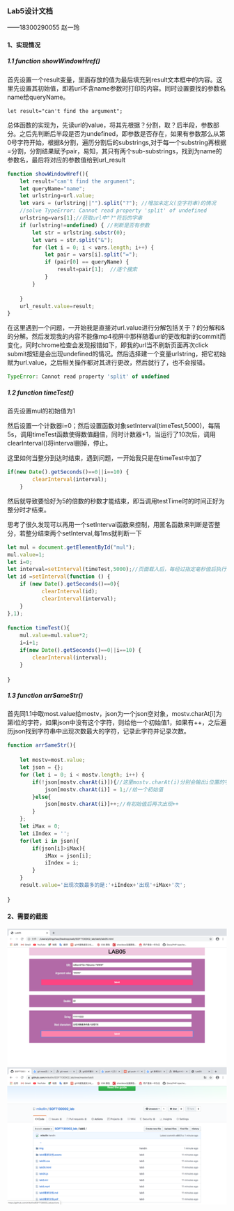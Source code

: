 ### Lab5设计文档

——18300290055 赵一玲

#### 1、实现情况

##### 1.1 function showWindowHref()

首先设置一个result变量，里面存放的值为最后填充到result文本框中的内容。这里先设置其初始值，即若url不含name参数时打印的内容。同时设置要找的参数名name给queryName。

```
let result="can't find the argument";
```

总体函数的实现为，先读url的value，将其先根据？分割，取？后半段，参数部分。之后先判断后半段是否为undefined，即参数是否存在，如果有参数那么从第0号字符开始，根据&分割，遍历分割后的substrings,对于每一个substring再根据=分割，分割结果赋予pair，易知，其只有两个sub-substrings，找到为name的参数名，最后将对应的参数值给到url_result

```javascript
function showWindowHref(){
    let result="can't find the argument";
    let queryName="name";
    let urlstring=url.value;
    let vars = (urlstring||"").split("?"); //增加未定义(空字符串)的情况
    //solve TypeError: Cannot read property 'split' of undefined
    urlstring=vars[1];//获取url中"?"符后的字串
    if (urlstring!=undefined) { //判断是否有参数
        let str = urlstring.substr(0);
        let vars = str.split("&");
        for (let i = 0; i < vars.length; i++) {
            let pair = vars[i].split("=");
            if (pair[0] == queryName) {
                result=pair[1];  //逐个搜索
            }
        }

    }
    url_result.value=result;
}
```

在这里遇到一个问题，一开始我是直接对url.value进行分解包括关于？的分解和&的分解。然后发现我的内容不能像mp4视屏中那样随着url的更改和新的commit而变化，同时chrome检查会发现报错如下，即我的url当不刷新页面再次click submit按钮是会出现undefined的情况。然后选择建一个变量urlstring，把它初始赋为url.value，之后相关操作都对其进行更改，然后就行了，也不会报错。

```javascript
TypeError: Cannot read property 'split' of undefined
```

##### 1.2 function timeTest()

首先设置mul的初始值为1

然后设置一个计数器i=0；然后设置函数对象setInterval(timeTest,5000)，每隔5s，调用timeTest函数使得数值翻倍，同时计数器+1，当运行了10次后，调用clearInterval()将interval删掉，停止。

这里如何当整分到达时结束，遇到问题，一开始我只是在timeTest中加了

```javascript
if(new Date().getSeconds()==0||i==10) {
        clearInterval(interval);
    }
```

然后就导致要恰好为5的倍数的秒数才能结束，即当调用testTime时的时间正好为整分时才结束。

思考了很久发现可以再用一个setInterval函数来控制，用匿名函数来判断是否整分，若整分结束两个setInterval,每1ms就判断一下

```javascript
let mul = document.getElementById("mul");
mul.value=1;
let i=0;
let interval=setInterval(timeTest,5000);//页面载入后，每经过指定毫秒值后执行指定表达式，是间隔多次执行的
let id =setInterval(function () {
    if (new Date().getSeconds()==0){
           clearInterval(id);
           clearInterval(interval);
    }
},1);

function timeTest(){
    mul.value=mul.value*2;
    i=i+1;
    if(new Date().getSeconds()==0||i==10) {
        clearInterval(interval);
    }

}
```

##### 1.3 function arrSameStr()

首先同1.1中取most.value给mostv，json为一个json空对象，mostv.charAt[i]为第i位的字符，如果json中没有这个字符，则给他一个初始值1，如果有++，之后遍历json找到字符串中出现次数最大的字符，记录此字符并记录次数。

```javascript
function arrSameStr(){

    let mostv=most.value;
    let json = {};
    for (let i = 0; i < mostv.length; i++) {
        if(!json[mostv.charAt(i)]){//这里mostv.charAt(i)分别会输出i位置的字符，json初始化设置为一个空对象。
            json[mostv.charAt(i)] = 1;//给一个初始值
        }else{
            json[mostv.charAt(i)]++;//有初始值后再次出现++
        }
    };
    let iMax = 0;
    let iIndex = '';
    for(let i in json){
        if(json[i]>iMax){
            iMax = json[i];
            iIndex = i;
        }
    }
    result.value='出现次数最多的是:'+iIndex+'出现'+iMax+'次';

}
```



#### 2、需要的截图

![lab5网页截图](img/lab5网页截图.png)![github截图](img/github截图.png)



